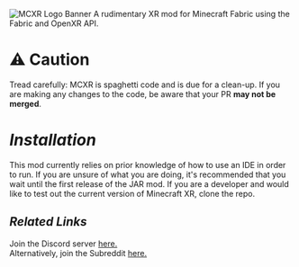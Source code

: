 ![MCXR Logo Banner](https://user-images.githubusercontent.com/51373236/114272119-ad237800-9a0c-11eb-8786-6275555a594b.png)
A rudimentary XR mod for Minecraft Fabric using the Fabric and OpenXR API.


# ⚠ Caution
Tread carefully: MCXR is spaghetti code and is due for a clean-up. If you are making any changes to the code, be aware that your PR **may not be merged**.

# *Installation*
This mod currently relies on prior knowledge of how to use an IDE in order to run. If you are unsure of what you are doing, it's recommended that you wait until the first release of the JAR mod. If you are a developer and would like to test out the current version of Minecraft XR, clone the repo.

## *Related Links*
Join the Discord server [here.](https://discord.gg/fyBye2ptkS)<br />
Alternatively, join the Subreddit [here.](https://www.reddit.com/r/MinecraftXR/)


